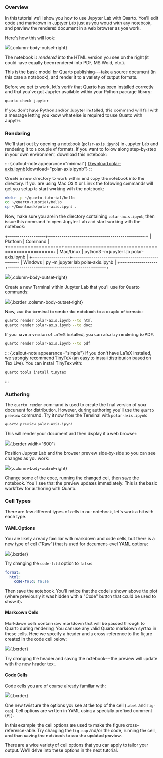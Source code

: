 ### Overview

In this tutorial we'll show you how to use Jupyter Lab with Quarto. You'll edit code and markdown in Juptyer Lab just as you would with any notebook, and preview the rendered document in a web browser as you work.

Here's how this will look:

![](images/jupyter-quarto-preview.png){.column-body-outset-right}

The notebook is *rendered* into the HTML version you see on the right (it could have equally been rendered into PDF, MS Word, etc.).

This is the basic model for Quarto publishing---take a source document (in this case a notebook), and render it to a variety of output formats.

Before we get to work, let's verify that Quarto has been installed correctly and that you've got Jupyter available within your Python package library:

``` bash
quarto check jupyter
```

If you don't have Python and/or Jupyter installed, this command will fail with a message letting you know what else is required to use Quarto with Jupyter.

### Rendering

We'll start out by opening a notebook (`polar-axis.ipynb`) in Jupyter Lab and rendering it to a couple of formats. If you want to follow along step-by-step in your own environment, download this notebook:

::: {.callout-note appearance="minimal"}
<i class="bi bi-journal-code"></i> [Download polar-axis.ipynb](_polar-axis.ipynb){download="polar-axis.ipynb"}
:::

Create a new directory to work within and copy the notebook into the directory. If you are using Mac OS X or Linux the following commands will get you setup to start working with the notebook:

``` bash
mkdir -p ~/quarto-tutorial/hello
cd ~/quarto-tutorial/hello
cp ~/Downloads/polar-axis.ipynb .
```

Now, make sure you are in the directory containing `polar-axis.ipynb`, then issue this command to open Jupyter Lab and start working with the notebook:

+-------------------+--------------------------------------------------+
| Platform          | Command                                          |
+===================+==================================================+
| Mac/Linux         |     python3 -m jupyter lab polar-axis.ipynb      |
+-------------------+--------------------------------------------------+
| Windows           |     py -m jupyter lab polar-axis.ipynb           |
+-------------------+--------------------------------------------------+

![](images/jupyter-basics.png){.column-body-outset-right}

Create a new Terminal within Jupyter Lab that you'll use for Quarto commands:

![](images/jupyter-terminal.png){.border .column-body-outset-right}

Now, use the terminal to render the notebook to a couple of formats:

``` bash
quarto render polar-axis.ipynb --to html
quarto render polar-axis.ipynb --to docx
```

If you have a version of LaTeX installed, you can also try rendering to PDF:

``` bash
quarto render polar-axis.ipynb --to pdf
```

::: {.callout-note appearance="simple"}
If you don't have LaTeX installed, we strongly recommend [TinyTeX](https://yihui.org/tinytex/) (an easy to install distribution based on Tex Live). You can install TinyTex with:

``` bash
quarto tools install tinytex
```
:::

### Authoring

The `quarto render` command is used to create the final version of your document for distribution. However, during authoring you'll use the `quarto preview` command. Try it now from the Terminal with `polar-axis.ipynb`:

``` bash
quarto preview polar-axis.ipynb
```

This will render your document and then display it a web browser:

![](images/quarto-preview.png){.border width="600"}

Position Jupyter Lab and the browser preview side-by-side so you can see changes as you work:

![](images/jupyter-quarto-preview.png){.column-body-outset-right}

Change some of the code, running the changed cell, then save the notebook. You'll see that the preview updates immediately. This is the basic workflow for authoring with Quarto.

### Cell Types

There are few different types of cells in our notebook, let's work a bit with each type.

#### YAML Options

You are likely already familiar with markdown and code cells, but there is a new type of cell ("Raw") that is used for document-level YAML options:

![](images/jupyter-yaml.png){.border}

Try changing the `code-fold` option to `false`:

``` yaml
format: 
  html:
    code-fold: false
```

Then save the notebook. You'll notice that the code is shown above the plot (where previously it was hidden with a "Code" button that could be used to show it).

#### Markdown Cells

Markdown cells contain raw markdown that will be passed through to Quarto during rendering. You can use any valid Quarto markdown syntax in these cells. Here we specify a header and a cross-reference to the figure created in the code cell below:

![](images/jupyter-markdown.png){.border}

Try changing the header and saving the notebook---the preview will update with the new header text.

#### Code Cells

Code cells you are of course already familiar with:

![](images/jupyter-cell.png){.border}

One new twist are the options you see at the top of the cell (`label` and `fig-cap`). Cell options are written in YAML using a specially prefixed comment (`#|`).

In this example, the cell options are used to make the figure cross-reference-able. Try changing the `fig-cap` and/or the code, running the cell, and then saving the notebook to see the updated preview.

There are a wide variety of cell options that you can apply to tailor your output. We'll delve into these options in the next tutorial.
